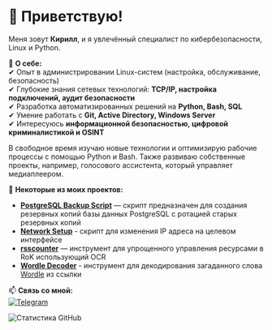 # 👋 Приветствую!  

Меня зовут **Кирилл**, и я увлечённый специалист по кибербезопасности, Linux и Python.  

🚀 **О себе:**  
✔ Опыт в администрировании Linux-систем (настройка, обслуживание, безопасность)  
✔ Глубокие знания сетевых технологий: **TCP/IP, настройка подключений, аудит безопасности**  
✔ Разработка автоматизированных решений на **Python, Bash, SQL**  
✔ Умение работать с **Git, Active Directory, Windows Server**  
✔ Интересуюсь **информационной безопасностью, цифровой криминалистикой и OSINT**  

В свободное время изучаю новые технологии и оптимизирую рабочие процессы с помощью Python и Bash. Также развиваю собственные проекты, например, голосового ассистента, который управляет медиаплеером.  

📂 **Некоторые из моих проектов:**  
- **[PostgreSQL Backup Script](https://github.com/JustKirill1/backup_script)** — скрипт предназначен для создания резервных копий базы данных PostgreSQL с ротацией старых резервных копий
- **[Network Setup](https://github.com/JustKirill1/ithub_network_setup)** - скрипт для изменения IP адреса на целевом интерфейсе
- **[rsscounter](https://github.com/JustKirill1/rsscounter)** — инструмент для упрощенного управления ресурсами в RoK использующий OCR
- **[Wordle Decoder](https://github.com/JustKirill1/wordle-decoder)** - инструмент для декодирования загаданного слова [Wordle](https://wordle.belousov.one/) из ссылки

📫 **Связь со мной:**  
[![Telegram](https://img.shields.io/badge/Telegram-blue?style=flat&logo=telegram)](https://t.me/juuski)

![Статистика GitHub](https://github-readme-stats.vercel.app/api?username=JustKirill1&show_icons=true&theme=radical)
